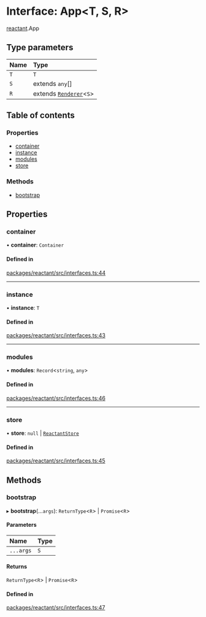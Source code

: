 # Interface: App<T, S, R\>

[reactant](../modules/reactant.md).App

## Type parameters

| Name | Type |
| :------ | :------ |
| `T` | `T` |
| `S` | extends `any`[] |
| `R` | extends [`Renderer`](../modules/reactant.md#renderer)<`S`\> |

## Table of contents

### Properties

- [container](reactant.App.md#container)
- [instance](reactant.App.md#instance)
- [modules](reactant.App.md#modules)
- [store](reactant.App.md#store)

### Methods

- [bootstrap](reactant.App.md#bootstrap)

## Properties

### container

• **container**: `Container`

#### Defined in

[packages/reactant/src/interfaces.ts:44](https://github.com/unadlib/reactant/blob/46d47605/packages/reactant/src/interfaces.ts#L44)

___

### instance

• **instance**: `T`

#### Defined in

[packages/reactant/src/interfaces.ts:43](https://github.com/unadlib/reactant/blob/46d47605/packages/reactant/src/interfaces.ts#L43)

___

### modules

• **modules**: `Record`<`string`, `any`\>

#### Defined in

[packages/reactant/src/interfaces.ts:46](https://github.com/unadlib/reactant/blob/46d47605/packages/reactant/src/interfaces.ts#L46)

___

### store

• **store**: ``null`` \| [`ReactantStore`](../modules/reactant.md#reactantstore)

#### Defined in

[packages/reactant/src/interfaces.ts:45](https://github.com/unadlib/reactant/blob/46d47605/packages/reactant/src/interfaces.ts#L45)

## Methods

### bootstrap

▸ **bootstrap**(...`args`): `ReturnType`<`R`\> \| `Promise`<`R`\>

#### Parameters

| Name | Type |
| :------ | :------ |
| `...args` | `S` |

#### Returns

`ReturnType`<`R`\> \| `Promise`<`R`\>

#### Defined in

[packages/reactant/src/interfaces.ts:47](https://github.com/unadlib/reactant/blob/46d47605/packages/reactant/src/interfaces.ts#L47)
